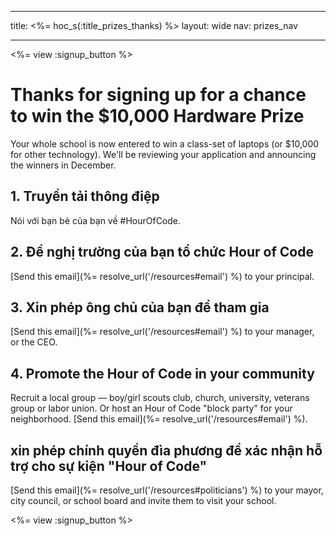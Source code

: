 * * *

title: <%= hoc_s(:title_prizes_thanks) %> layout: wide nav: prizes_nav

* * *

<%= view :signup_button %>

# Thanks for signing up for a chance to win the $10,000 Hardware Prize

Your whole school is now entered to win a class-set of laptops (or $10,000 for other technology). We'll be reviewing your application and announcing the winners in December.

## 1. Truyền tải thông điệp

Nói với bạn bè của bạn về #HourOfCode.

## 2. Đề nghị trường của bạn tổ chức Hour of Code

[Send this email](%= resolve_url('/resources#email') %) to your principal.

## 3. Xin phép ông chủ của bạn để tham gia

[Send this email](%= resolve_url('/resources#email') %) to your manager, or the CEO.

## 4. Promote the Hour of Code in your community

Recruit a local group — boy/girl scouts club, church, university, veterans group or labor union. Or host an Hour of Code "block party" for your neighborhood. [Send this email](%= resolve_url('/resources#email') %).

## xin phép chính quyền đìa phương để xác nhận hỗ trợ cho sự kiện "Hour of Code"

[Send this email](%= resolve_url('/resources#politicians') %) to your mayor, city council, or school board and invite them to visit your school.

<%= view :signup_button %>